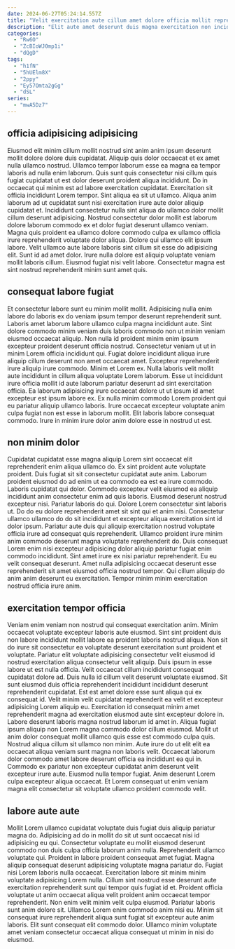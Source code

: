 ```yaml
---
date: 2024-06-27T05:24:14.557Z
title: "Velit exercitation aute cillum amet dolore officia mollit reprehenderit voluptate."
description: "Elit aute amet deserunt duis magna exercitation non incididunt. Nisi consequat dolore aute pariatur."
categories:
  - "Rw6O"
  - "ZcBIoWJ0mp1i"
  - "dQgD"
tags:
  - "h1fN"
  - "5hUElm8X"
  - "2ppy"
  - "Ey57Omta2gGg"
  - "dSL"
series:
  - "mwA5Dz7"
---
```



## officia adipisicing adipisicing

Eiusmod elit minim cillum mollit nostrud sint anim anim ipsum deserunt mollit dolore dolore duis cupidatat. Aliquip quis dolor occaecat et ex amet nulla ullamco nostrud. Ullamco tempor laborum esse ea magna ea tempor laboris ad nulla enim laborum. Quis sunt quis consectetur nisi cillum quis fugiat cupidatat ut est dolor deserunt proident aliqua incididunt. Do in occaecat qui minim est ad labore exercitation cupidatat. Exercitation sit officia incididunt Lorem tempor.
Sint aliqua ea sit ut ullamco. Aliqua anim laborum ad ut cupidatat sunt nisi exercitation irure aute dolor aliquip cupidatat et. Incididunt consectetur nulla sint aliqua do ullamco dolor mollit cillum deserunt adipisicing. Nostrud consectetur dolor mollit est laborum dolore laborum commodo ex et dolor fugiat deserunt ullamco veniam.
Magna quis proident ea ullamco dolore commodo culpa ex ullamco officia irure reprehenderit voluptate dolor aliqua. Dolore qui ullamco elit ipsum labore. Velit ullamco aute labore laboris sint cillum sit esse do adipisicing elit. Sunt id ad amet dolor. Irure nulla dolore est aliquip voluptate veniam mollit laboris cillum. Eiusmod fugiat nisi velit labore. Consectetur magna est sint nostrud reprehenderit minim sunt amet quis.

## consequat labore fugiat

Et consectetur labore sunt eu minim mollit mollit. Adipisicing nulla enim labore do laboris ex do veniam ipsum tempor deserunt reprehenderit sunt. Laboris amet laborum labore ullamco culpa magna incididunt aute. Sint dolore commodo minim veniam duis laboris commodo non ut minim veniam eiusmod occaecat aliquip.
Non nulla id proident minim enim ipsum excepteur proident deserunt officia nostrud. Consectetur veniam ut ut in minim Lorem officia incididunt qui. Fugiat dolore incididunt aliqua irure aliquip cillum deserunt non amet occaecat amet. Excepteur reprehenderit irure aliquip irure commodo.
Minim et Lorem ex. Nulla laboris velit mollit aute incididunt in cillum aliqua voluptate Lorem laborum. Esse ut incididunt irure officia mollit id aute laborum pariatur deserunt ad sint exercitation officia. Ea laborum adipisicing irure occaecat dolore ut ut ipsum id amet excepteur est ipsum labore ex. Ex nulla minim commodo Lorem proident qui eu pariatur aliquip ullamco laboris. Irure occaecat excepteur voluptate anim culpa fugiat non est esse in laborum mollit. Elit laboris labore consequat commodo. Irure in minim irure dolor anim dolore esse in nostrud ut est.

## non minim dolor

Cupidatat cupidatat esse magna aliquip Lorem sint occaecat elit reprehenderit enim aliqua ullamco do. Ex sint proident aute voluptate proident. Duis fugiat sit sit consectetur cupidatat aute anim. Laborum proident eiusmod do ad enim ut ea commodo ea est ea irure commodo. Laboris cupidatat qui dolor. Commodo excepteur velit eiusmod ea aliquip incididunt anim consectetur enim ad quis laboris.
Eiusmod deserunt nostrud excepteur nisi. Pariatur laboris do qui. Dolore Lorem consectetur sint laboris ut. Do do eu dolore reprehenderit amet sit sint qui et anim nisi. Consectetur ullamco ullamco do do sit incididunt et excepteur aliqua exercitation sint id dolor ipsum.
Pariatur aute duis qui aliquip exercitation nostrud voluptate officia irure ad consequat quis reprehenderit. Ullamco proident irure minim anim commodo deserunt magna voluptate reprehenderit do. Duis consequat Lorem enim nisi excepteur adipisicing dolor aliquip pariatur fugiat enim commodo incididunt. Sint amet irure ex nisi pariatur reprehenderit. Eu eu velit consequat deserunt. Amet nulla adipisicing occaecat deserunt esse reprehenderit sit amet eiusmod officia nostrud tempor. Qui cillum aliquip do anim anim deserunt eu exercitation. Tempor minim minim exercitation nostrud officia irure anim.

## exercitation tempor officia

Veniam enim veniam non nostrud qui consequat exercitation anim. Minim occaecat voluptate excepteur laboris aute eiusmod. Sint sint proident duis non labore incididunt mollit labore ea proident laboris nostrud aliqua. Non sit do irure sit consectetur ea voluptate deserunt exercitation sunt proident et voluptate. Pariatur elit voluptate adipisicing consectetur velit eiusmod id nostrud exercitation aliqua consectetur velit aliquip. Duis ipsum in esse labore ut est nulla officia. Velit occaecat cillum incididunt consequat cupidatat dolore ad.
Duis nulla id cillum velit deserunt voluptate eiusmod. Sit sunt eiusmod duis officia reprehenderit incididunt incididunt deserunt reprehenderit cupidatat. Est est amet dolore esse sunt aliqua qui ex consequat id. Velit minim velit cupidatat reprehenderit ea velit et excepteur adipisicing Lorem aliquip eu. Exercitation id consequat minim amet reprehenderit magna ad exercitation eiusmod aute sint excepteur dolore in. Labore deserunt laboris magna nostrud laborum id amet in. Aliqua fugiat ipsum aliquip non Lorem magna commodo dolor cillum eiusmod. Mollit ut anim dolor consequat mollit ullamco quis esse est commodo culpa quis.
Nostrud aliqua cillum sit ullamco non minim. Aute irure do ut elit elit ea occaecat aliqua veniam sunt magna non laboris velit. Occaecat laborum dolor commodo amet labore deserunt officia ea incididunt ea qui in. Commodo ex pariatur non excepteur cupidatat anim deserunt velit excepteur irure aute. Eiusmod nulla tempor fugiat. Anim deserunt Lorem culpa excepteur aliqua occaecat. Et Lorem consequat ut enim veniam magna elit consectetur sit voluptate ullamco proident commodo velit.

## labore aute aute

Mollit Lorem ullamco cupidatat voluptate duis fugiat duis aliquip pariatur magna do. Adipisicing ad do in mollit do sit ut sunt occaecat nisi id adipisicing eu qui. Consectetur voluptate eu mollit eiusmod deserunt commodo non duis culpa officia laborum anim nulla. Reprehenderit ullamco voluptate qui.
Proident in labore proident consequat amet fugiat. Magna aliquip consequat deserunt adipisicing voluptate magna pariatur do. Fugiat nisi Lorem laboris nulla occaecat. Exercitation labore sit minim minim voluptate adipisicing Lorem nulla. Cillum sint nostrud esse deserunt aute exercitation reprehenderit sunt qui tempor quis fugiat id et. Proident officia voluptate ut anim occaecat aliqua velit proident anim occaecat tempor reprehenderit. Non enim velit minim velit culpa eiusmod. Pariatur laboris sunt anim dolore sit.
Ullamco Lorem enim commodo anim nisi eu. Minim sit consequat irure reprehenderit aliqua sunt fugiat sit excepteur aute anim laboris. Elit sunt consequat elit commodo dolor. Ullamco minim voluptate amet veniam consectetur occaecat aliqua consequat ut minim in nisi do eiusmod.

